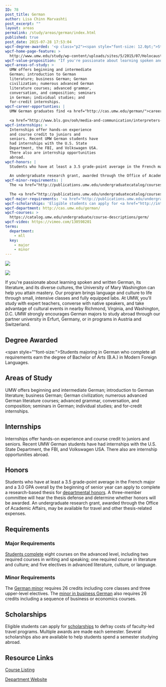 ```yaml
---
ID: 78
post_title: German
author: Lisa Chinn Marvashti
post_excerpt: ""
layout: areas
permalink: /study/areas/german/index.html
published: true
post_date: 2015-07-28 17:53:04
wpcf-degree-awarded: '<p class="p2"><span style="font-size: 12.0pt;">Students majoring in German who complete all requirements earn the degree of Bachelor of Arts (B.A.) in Modern Foreign Languages.</span></p>'
wpcf-home-page-feature: >
  http://www.umw.edu/study/wp-content/uploads/sites/5/2015/07/Holocauste.jpg
wpcf-value-proposition: "If you're passionate about learning spoken and written German, its literature, and its diverse cultures, the University of Mary Washington can help you attain mastery. Our program brings language and culture to life through small, intensive classes and fully equipped labs. At UMW, you'll study with expert teachers, converse with native speakers, and take advantage of cultural events in nearby Richmond, Virginia, and Washington, D.C. UMW strongly encourages German majors to study abroad through our partner university in Erfurt, Germany, or in programs in Austria and Switzerland."
wpcf-areas-of-study: >
  UMW offers beginning and intermediate
  German; introduction to German
  literature; business German; German
  civilization; numerous advanced German
  literature courses; advanced grammar,
  conversation, and composition; seminars
  in German; individual studies; and
  for-credit internships.
wpcf-career-opportunties: |
  UMW German graduates find <a href="http://cas.umw.edu/german/">career opportunities</a> in interpreting, translating, research, social services, education, and international business.
  
  <a href="http://www.bls.gov/ooh/media-and-communication/interpreters-and-translators.htm">The Bureau of Labor Statistics projects</a> that the demand for interpreters and translators will increase by more than 46 percent between 2012 and 2022, making this field one of the fastest-growing occupations. In 2012, the median annual wage in this field was $45,430.
wpcf-internships: >
  Internships offer hands-on experience
  and course credit to juniors and
  seniors. Recent UMW German students have
  had internships with the U.S. State
  Department, the FBI, and Volkswagen USA.
  There also are internship opportunities
  abroad.
wpcf-honors: |
  Students who have at least a 3.5 grade-point average in the French major and a 3.0 GPA overall by the beginning of senior year can apply to complete a research-based thesis for <a href="http://cas.umw.edu/modernlanguages/departmental-honors/">departmental honors</a>. A three-member committee will hear the thesis defense and determine whether honors will be awarded.
  
  An undergraduate research grant, awarded through the Office of Academic Affairs, may be available for travel and other thesis-related expenses.
wpcf-minor-requirements: |
  The <a href="http://publications.umw.edu/undergraduatecatalog/courses-of-study/minors/german/">German minor</a> requires 26 credits including core classes and three upper-level electives.
  
  The <a href="http://publications.umw.edu/undergraduatecatalog/courses-of-study/minors/business-german/">minor in business German</a> also requires 26 credits including a sequence of business or economics courses.
wpcf-major-requirements: '<a href="http://publications.umw.edu/undergraduatecatalog/courses-of-study/majors/german/">Students complete</a> eight courses on the advanced level, including two required courses in writing and speaking; one required course in literature and culture; and five electives in advanced literature, culture, or language.'
wpcf-scholarships: 'Eligible students can apply for <a href="http://international.umw.edu/study-abroad-2/scholarships/umw-facultyled-program-study-abroad-scholarship/">scholarships</a> to defray costs of faculty-led travel programs. Multiple awards are made each semester. Several scholarships also are available to help students spend a semester studying abroad.'
wpcf-department: http://cas.umw.edu/german/
wpcf-courses: >
  https://catalog.umw.edu/undergraduate/course-descriptions/germ/
wpcf-video: https://vimeo.com/130598201
terms:
  department:
    - mll
  key:
    - major
    - minor
---
```


<!-- Types Custom Fields: -->
[![](http://www.umw.edu/study/wp-content/uploads/sites/5/2015/07/Holocauste.jpg)](http://www.umw.edu/study/wp-content/uploads/sites/5/2015/07/Holocauste.jpg)
<!-- End home-page-feature -->

<!-- video -->
[![](https://i.vimeocdn.com/video/522525323_960.jpg)](https://vimeo.com/130598201)
<!-- End video -->

<!-- value-proposition -->
If you\'re passionate about learning spoken and written German, its literature, and its diverse cultures, the University of Mary Washington can help you attain mastery. Our program brings language and culture to life through small, intensive classes and fully equipped labs. At UMW, you\'ll study with expert teachers, converse with native speakers, and take advantage of cultural events in nearby Richmond, Virginia, and Washington, D.C. UMW strongly encourages German majors to study abroad through our partner university in Erfurt, Germany, or in programs in Austria and Switzerland.
<!-- End value-proposition -->

<!-- degree-awarded -->
## Degree Awarded
<span style=""font-size:">Students majoring in German who complete all requirements earn the degree of Bachelor of Arts (B.A.) in Modern Foreign Languages.</span>
<!-- End degree-awarded -->
<!-- areas-of-study -->
## Areas of Study
UMW offers beginning and intermediate German; introduction to German literature; business German; German civilization; numerous advanced German literature courses; advanced grammar, conversation, and composition; seminars in German; individual studies; and for-credit internships.
<!-- End areas-of-study -->

<!-- internships -->
## Internships
Internships offer hands-on experience and course credit to juniors and seniors. Recent UMW German students have had internships with the U.S. State Department, the FBI, and Volkswagen USA. There also are internship opportunities abroad.
<!-- End internships -->

<!-- honors -->
## Honors
Students who have at least a 3.5 grade-point average in the French major and a 3.0 GPA overall by the beginning of senior year can apply to complete a research-based thesis for [departmental honors]("http://cas.umw.edu/modernlanguages/departmental-honors/"). A three-member committee will hear the thesis defense and determine whether honors will be awarded. An undergraduate research grant, awarded through the Office of Academic Affairs, may be available for travel and other thesis-related expenses.
<!-- End honors -->

<!-- requirements -->
## Requirements

<!-- major-requirements -->
### Major Requirements
[Students complete]("http://publications.umw.edu/undergraduatecatalog/courses-of-study/majors/german/") eight courses on the advanced level, including two required courses in writing and speaking; one required course in literature and culture; and five electives in advanced literature, culture, or language.
<!-- End major-requirements -->

<!-- minor-requirements -->
### Minor Requirements
The [German minor]("http://publications.umw.edu/undergraduatecatalog/courses-of-study/minors/german/") requires 26 credits including core classes and three upper-level electives. The [minor in business German]("http://publications.umw.edu/undergraduatecatalog/courses-of-study/minors/business-german/") also requires 26 credits including a sequence of business or economics courses.
<!-- End minor-requirements -->

<!-- End requirements -->

<!-- scholarships -->
## Scholarships
Eligible students can apply for [scholarships]("http://international.umw.edu/study-abroad-2/scholarships/umw-facultyled-program-study-abroad-scholarship/") to defray costs of faculty-led travel programs. Multiple awards are made each semester. Several scholarships also are available to help students spend a semester studying abroad.
<!-- End scholarships -->

<!-- resource-links -->
## Resource Links

<!-- courses -->
[Course Listing](https://catalog.umw.edu/undergraduate/course-descriptions/germ/)

<!-- End courses -->


<!-- department -->
[Department Website](http://cas.umw.edu/german/)

<!-- End department -->

<!-- End resource-links -->

<!-- End Types Custom Fields -->